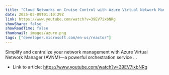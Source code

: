 ```yaml
---
title: "Cloud Networks on Cruise Control with Azure Virtual Network Manager (AVNM)"
date: 2025-05-09T01:10:29Z
link: https://www.youtube.com/watch?v=39EV7ixbNRg
showShare: false
showReadTime: false
thumbnail: images/azure.png
tags: ["developer.microsoft.com/en-us/reactor"]
---
```

Simplify and centralize your network management with Azure Virtual Network Manager (AVNM)—a powerful orchestration service ...

- Link to article: https://www.youtube.com/watch?v=39EV7ixbNRg